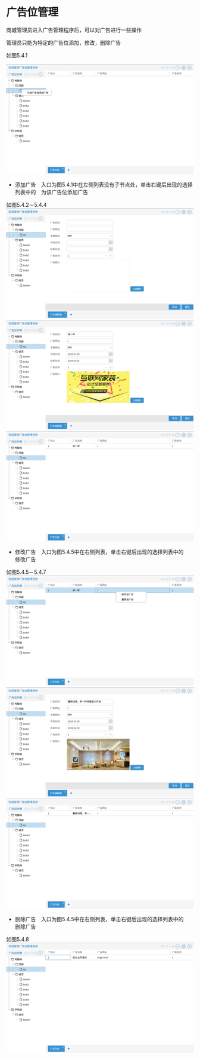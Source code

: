 # 广告位管理

商城管理员进入广告管理程序后，可以对广告进行一些操作

管理员只能为特定的广告位添加，修改，删除广告

如图5.4.1

![](../Image/营销/广告位操作.png)

* 添加广告　入口为图5.4.1中在左侧列表没有子节点处，单击右键后出现的选择列表中的　为该广告位添加广告

如图5.4.2－5.4.4
![](../Image/营销/广告位添加操作.png)
![](../Image/营销/广告位添加.png)
![](../Image/营销/广告位添加结束.png)

* 修改广告　入口为图5.4.5中在右侧列表，单击右键后出现的选择列表中的　修改广告

如图5.4.5－5.4.7
![](../Image/营销/广告位修改操作.png)
![](../Image/营销/广告位修改.png)
![](../Image/营销/广告位修改结束.png)

* 删除广告　入口为图5.4.5中在右侧列表，单击右键后出现的选择列表中的　删除广告

如图5.4.8
![](../Image/营销/广告位删除结果.png)

